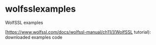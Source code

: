 # wolfsslexamples
WolfSSL examples

[https://www.wolfssl.com/docs/wolfssl-manual/ch11/](WolfSSL tutorial): downloaded examples code
